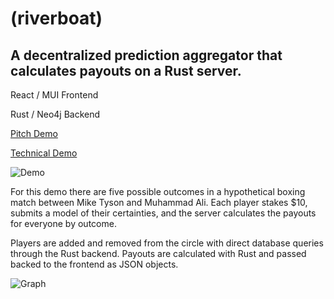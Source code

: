 # (riverboat)
## A decentralized prediction aggregator that calculates payouts on a Rust server.

React / MUI Frontend

Rust / Neo4j Backend

[Pitch Demo](https://vimeo.com/manage/videos/728569619/10ce03d124)

[Technical Demo](https://vimeo.com/manage/videos/728569658/8de7163ea9)

![Demo](/../media/gif/hero.gif?raw=true "Demo")

For this demo there are five possible outcomes in a hypothetical boxing match between Mike Tyson and Muhammad Ali. 
Each player stakes $10, submits a model of their certainties, and the server calculates the payouts for everyone by outcome.

Players are added and removed from the circle with direct database queries through the Rust backend. Payouts are calculated with Rust and passed backed to the frontend as JSON objects.

![Graph](/../media/jpg/graph.jpg?raw=true "Graph")
